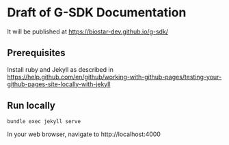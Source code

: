 # Draft of G-SDK Documentation

It will be published at https://biostar-dev.github.io/g-sdk/

## Prerequisites

Install ruby and Jekyll as described in https://help.github.com/en/github/working-with-github-pages/testing-your-github-pages-site-locally-with-jekyll

## Run locally

```
bundle exec jekyll serve
```

In your web browser, navigate to http://localhost:4000


